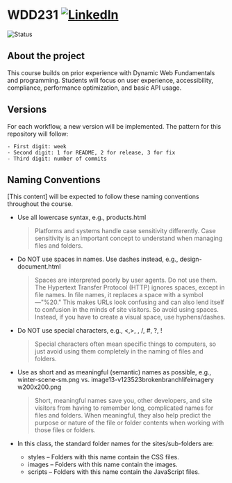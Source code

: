 # WDD231 [![LinkedIn](https://img.shields.io/badge/LinkedIn-0077B5?style=for-the-badge&logo=linkedin&logoColor=white)]([https://linkedin.com/in/pedroalves0]) 
![Status](https://img.shields.io/badge/Status-In_Progress-orange)

## About the project

This course builds on prior experience with Dynamic Web Fundamentals and programming. Students will focus on user experience, accessibility, compliance, performance optimization, and basic API usage. 

## Versions

For each workflow, a new version will be implemented.
The pattern for this repository will follow:

    - First digit: week
    - Second digit: 1 for README, 2 for release, 3 for fix
    - Third digit: number of commits

## Naming Conventions

[This content] will be expected to follow these naming conventions throughout the course.

- Use all lowercase syntax, e.g., products.html

    > Platforms and systems handle case sensitivity differently. Case sensitivity is an important concept to understand when managing files and folders.

- Do NOT use spaces in names. Use dashes instead, e.g., design-document.html

    > Spaces are interpreted poorly by user agents. Do not use them. The Hypertext Transfer Protocol (HTTP) ignores spaces, except in file names. In file names, it replaces a space with a symbol—"%20." This makes URLs look confusing and can also lend itself to confusion in the minds of site visitors. So avoid using spaces. Instead, if you have to create a visual space, use hyphens/dashes.

- Do NOT use special characters, e.g., <,>, \, /, #, ?, !

    > Special characters often mean specific things to computers, so just avoid using them completely in the naming of files and folders.

- Use as short and as meaningful (semantic) names as possible, e.g., winter-scene-sm.png vs. image13-v123523brokenbranchlifeimagery w200x200.png

    > Short, meaningful names save you, other developers, and site visitors from having to remember long, complicated names for files and folders. When meaningful, they also help predict the purpose or nature of the file or folder contents when working with those files or folders.

- In this class, the standard folder names for the sites/sub-folders are:
    - styles – Folders with this name contain the CSS files.
    - images – Folders with this name contain the images.
    - scripts – Folders with this name contain the JavaScript files.
